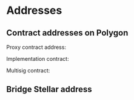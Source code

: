 # Addresses

## Contract addresses on Polygon

Proxy contract address:

Implementation contract:

Multisig contract:

## Bridge Stellar address
